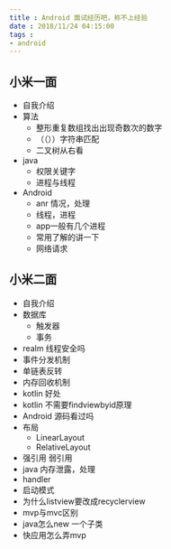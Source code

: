 ```yaml
---
title : Android 面试经历吧，称不上经验
date : 2018/11/24 04:15:00
tags :
- android
---
```


## 小米一面
- 自我介绍
- 算法
  - 整形重复数组找出出现奇数次的数字
  - （（））字符串匹配
  - 二叉树从右看
- java
  - 权限关键字
  - 进程与线程
- Android
  - anr 情况，处理
  - 线程，进程
  - app一般有几个进程
  - 常用了解的讲一下
  - 网络请求


## 小米二面
- 自我介绍
- 数据库
  - 触发器
  - 事务
- realm 线程安全吗
- 事件分发机制
- 单链表反转
- 内存回收机制
- kotlin 好处
- kotlin 不需要findviewbyid原理
- Android 源码看过吗
- 布局
  - LinearLayout
  - RelativeLayout
- 强引用 弱引用
- java 内存泄露，处理
- handler
- 启动模式
- 为什么listview要改成recyclerview
- mvp与mvc区别
- java怎么new 一个子类
- 快应用怎么弄mvp

